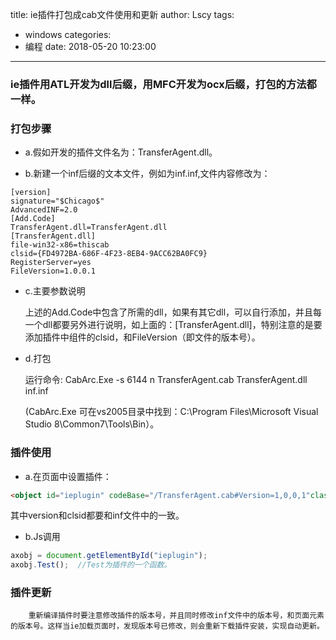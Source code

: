 title: ie插件打包成cab文件使用和更新
author: Lscy
tags:
  - windows
categories:
  - 编程
date: 2018-05-20 10:23:00
---
### ie插件用ATL开发为dll后缀，用MFC开发为ocx后缀，打包的方法都一样。

### 打包步骤

* a.假如开发的插件文件名为：TransferAgent.dll。
<!-- more -->

* b.新建一个inf后缀的文本文件，例如为inf.inf,文件内容修改为：
 ~~~ text
[version] 
signature="$Chicago$"
AdvancedINF=2.0
[Add.Code]
TransferAgent.dll=TransferAgent.dll
[TransferAgent.dll]
file-win32-x86=thiscab
clsid={FD4972BA-686F-4F23-8EB4-9ACC62BA0FC9}
RegisterServer=yes
FileVersion=1.0.0.1
~~~
* c.主要参数说明

  上述的Add.Code中包含了所需的dll，如果有其它dll，可以自行添加，并且每一个dll都要另外进行说明，如上面的：[TransferAgent.dll]，特别注意的是要添加插件中组件的clsid，和FileVersion（即文件的版本号）。

* d.打包

  运行命令: CabArc.Exe -s 6144 n TransferAgent.cab TransferAgent.dll inf.inf

  (CabArc.Exe 可在vs2005目录中找到：C:\Program Files\Microsoft Visual Studio 8\Common7\Tools\Bin）。



### 插件使用

* a.在页面中设置插件：
~~~ html
<object id="ieplugin" codeBase="/TransferAgent.cab#Version=1,0,0,1"classid="clsid:FD4972BA-686F-4F23-8EB4-9ACC62BA0FC9"></object>
~~~
其中version和clsid都要和inf文件中的一致。

* b.Js调用
~~~ js
axobj = document.getElementById("ieplugin");
axobj.Test();  //Test为插件的一个函数。
~~~
### 插件更新

		重新编译插件时要注意修改插件的版本号，并且同时修改inf文件中的版本号，和页面元素的版本号。这样当ie加载页面时，发现版本号已修改，则会重新下载插件安装，实现自动更新。